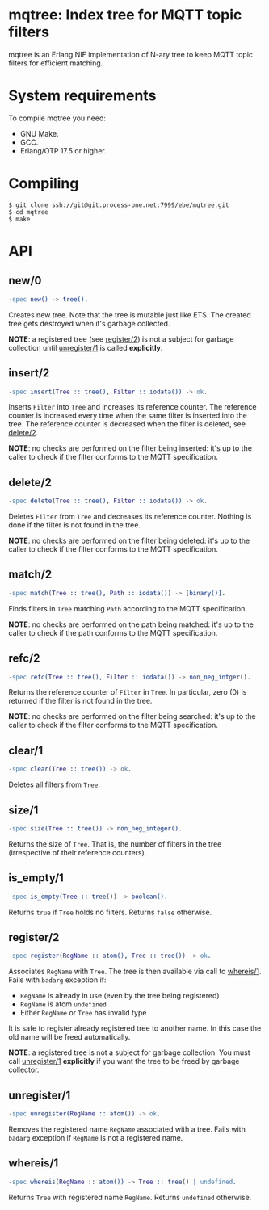 mqtree: Index tree for MQTT topic filters
====================================================

mqtree is an Erlang NIF implementation of N-ary tree to keep MQTT
topic filters for efficient matching.

# System requirements

To compile mqtree you need:

 - GNU Make.
 - GCC.
 - Erlang/OTP 17.5 or higher.

# Compiling

```
$ git clone ssh://git@git.process-one.net:7999/ebe/mqtree.git
$ cd mqtree
$ make
```

# API

## new/0
```erlang
-spec new() -> tree().
```
Creates new tree. Note that the tree is mutable just like ETS.
The created tree gets destroyed when it's garbage collected.

**NOTE**: a registered tree (see [register/2](#register2)) is
not a subject for garbage collection until [unregister/1](#unregister1)
is called **explicitly**.

## insert/2
```erlang
-spec insert(Tree :: tree(), Filter :: iodata()) -> ok.
```
Inserts `Filter` into `Tree` and increases its reference counter.
The reference counter is increased every time when the same
filter is inserted into the tree. The reference counter is decreased
when the filter is deleted, see [delete/2](#delete2).

**NOTE**: no checks are performed on the filter being inserted:
it's up to the caller to check if the filter conforms to the MQTT
specification.

## delete/2
```erlang
-spec delete(Tree :: tree(), Filter :: iodata()) -> ok.
```
Deletes `Filter` from `Tree` and decreases its reference counter.
Nothing is done if the filter is not found in the tree.

**NOTE**: no checks are performed on the filter being deleted:
it's up to the caller to check if the filter conforms to the MQTT
specification.

## match/2
```erlang
-spec match(Tree :: tree(), Path :: iodata()) -> [binary()].
```
Finds filters in `Tree` matching `Path` according to the MQTT
specification.

**NOTE**: no checks are performed on the path being matched:
it's up to the caller to check if the path conforms to the MQTT
specification.

## refc/2
```erlang
-spec refc(Tree :: tree(), Filter :: iodata()) -> non_neg_intger().
```
Returns the reference counter of `Filter` in `Tree`. In particular,
zero (0) is returned if the filter is not found in the tree.

**NOTE**: no checks are performed on the filter being searched:
it's up to the caller to check if the filter conforms to the MQTT
specification.

## clear/1
```erlang
-spec clear(Tree :: tree()) -> ok.
```
Deletes all filters from `Tree`.

## size/1
```erlang
-spec size(Tree :: tree()) -> non_neg_integer().
```
Returns the size of `Tree`. That is, the number of filters in the
tree (irrespective of their reference counters).

## is_empty/1
```erlang
-spec is_empty(Tree :: tree()) -> boolean().
```
Returns `true` if `Tree` holds no filters. Returns `false` otherwise.

## register/2
```erlang
-spec register(RegName :: atom(), Tree :: tree()) -> ok.
```
Associates `RegName` with `Tree`. The tree is then available via call
to [whereis/1](#whereis1). Fails with `badarg` exception if:

- `RegName` is already in use (even by the tree being registered)
- `RegName` is atom `undefined`
- Either `RegName` or `Tree` has invalid type

It is safe to register already registered tree to another name. In this
case the old name will be freed automatically.

**NOTE**: a registered tree is not a subject for garbage collection.
You must call [unregister/1](#unregister1) **explicitly** if you want
the tree to be freed by garbage collector.

## unregister/1
```erlang
-spec unregister(RegName :: atom()) -> ok.
```
Removes the registered name `RegName` associated with a tree.
Fails with `badarg` exception if `RegName` is not a registered name.

## whereis/1
```erlang
-spec whereis(RegName :: atom()) -> Tree :: tree() | undefined.
```
Returns `Tree` with registered name `RegName`. Returns `undefined` otherwise.
